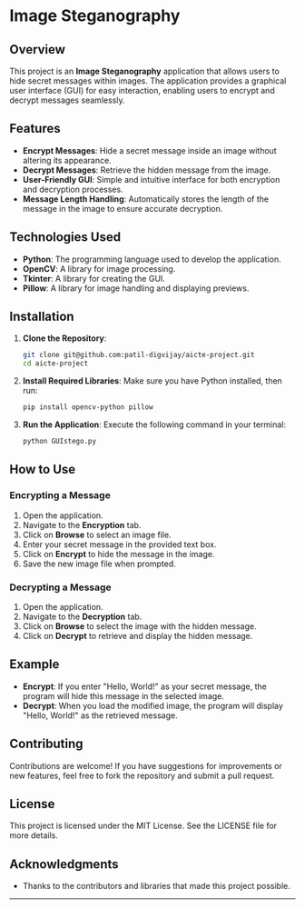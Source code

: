 # Image Steganography

## Overview
This project is an **Image Steganography** application that allows users to hide secret messages within images. The application provides a graphical user interface (GUI) for easy interaction, enabling users to encrypt and decrypt messages seamlessly.

## Features
- **Encrypt Messages**: Hide a secret message inside an image without altering its appearance.
- **Decrypt Messages**: Retrieve the hidden message from the image.
- **User-Friendly GUI**: Simple and intuitive interface for both encryption and decryption processes.
- **Message Length Handling**: Automatically stores the length of the message in the image to ensure accurate decryption.

## Technologies Used
- **Python**: The programming language used to develop the application.
- **OpenCV**: A library for image processing.
- **Tkinter**: A library for creating the GUI.
- **Pillow**: A library for image handling and displaying previews.

## Installation
1. **Clone the Repository**:
   ```bash
   git clone git@github.com:patil-digvijay/aicte-project.git
   cd aicte-project
   ```

2. **Install Required Libraries**:
   Make sure you have Python installed, then run:
   ```bash
   pip install opencv-python pillow
   ```

3. **Run the Application**:
   Execute the following command in your terminal:
   ```bash
   python GUIstego.py
   ```

## How to Use
### Encrypting a Message
1. Open the application.
2. Navigate to the **Encryption** tab.
3. Click on **Browse** to select an image file.
4. Enter your secret message in the provided text box.
5. Click on **Encrypt** to hide the message in the image.
6. Save the new image file when prompted.

### Decrypting a Message
1. Open the application.
2. Navigate to the **Decryption** tab.
3. Click on **Browse** to select the image with the hidden message.
4. Click on **Decrypt** to retrieve and display the hidden message.

## Example
- **Encrypt**: If you enter "Hello, World!" as your secret message, the program will hide this message in the selected image.
- **Decrypt**: When you load the modified image, the program will display "Hello, World!" as the retrieved message.

## Contributing
Contributions are welcome! If you have suggestions for improvements or new features, feel free to fork the repository and submit a pull request.

## License
This project is licensed under the MIT License. See the LICENSE file for more details.

## Acknowledgments
- Thanks to the contributors and libraries that made this project possible.

---
